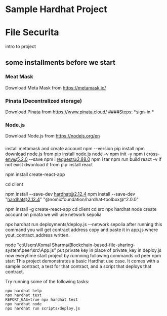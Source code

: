 # Sample Hardhat Project
# File Securita
intro to project

## some installments before we start
### Meat Mask
Download  Meta Mask from https://metamask.io/
### Pinata (Decentralized storage)
Download  Pinata from https://www.pinata.cloud/
####Steps:
*sign-in
*
### Node.js
Download  Node.js from https://nodejs.org/en
### 
install metamask and create account
npm --version
pip install npm
download node.js from 
pip install node.js
node -v
npm init -y 
npm i cross-env@5.2.0 --save
npm i request@2.88.0
npm i tar
npm run build
react -v
if not exist dwonload it from 
pip install react

npm install  create-react-app

cd client


npm install --save-dev hardhat@2.12.4
npm install --save-dev "hardhat@2.12.4" "@nomicfoundation/hardhat-toolbox@^2.0.0"


npm install -g create-react-app
cd client
cd src
npx hardhat node
create account on pinata 
we will use network sepolia

npx hardhat run deployments/deploy.js --network sepolia
after running this command you will get contract address copy and paste it in app.js where yout_contract_address written.

node "c:\Users\Komal Sharma\Blockchain-based-file-sharing-system\peer\src\App.js"
put private key in place of private_key in deploy.js
now everytime start project by runnning following commands 
cd peer
npm start
This project demonstrates a basic Hardhat use case. It comes with a sample contract, a test for that contract, and a script that deploys that contract.

Try running some of the following tasks:

```shell
npx hardhat help
npx hardhat test
REPORT_GAS=true npx hardhat test
npx hardhat node
npx hardhat run scripts/deploy.js
```
